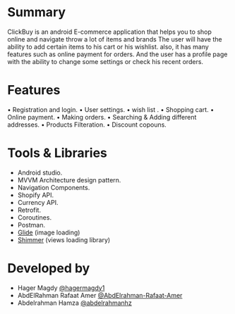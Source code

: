 # Summary
ClickBuy is an android E-commerce application that helps you to shop online and navigate throw a lot of items and brands The user will have the ability to add certain items to his cart or his wishlist. also, it has many features such as online payment for orders. And the user has a profile page with the ability to change some settings or check his recent orders.

# Features
• Registration and login.
• User settings.
• wish list .
• Shopping cart.
• Online payment.
• Making orders.
• Searching & Adding different addresses.
• Products Filteration.
• Discount copouns.

# Tools & Libraries
* Android studio.
* MVVM Architecture design pattern.
* Navigation Components.
* Shopify API.
* Currency API.
* Retrofit.
* Coroutines.
* Postman.
* <a href="https://github.com/bumptech/glide">Glide</a> (image loading)
* <a href="https://github.com/facebook/shimmer-android">Shimmer</a> (views loading library)

# Developed by
* Hager Magdy [@hagermagdy1]( https://github.com/hagermagdy1 )
* AbdElRahman Rafaat Amer [@AbdElrahman-Rafaat-Amer ]( https://github.com/AbdElrahman-Rafaat-Amer )
* Abdelrahman Hamza [@abdelrahmanhz]( https://github.com/abdelrahmanhz )
